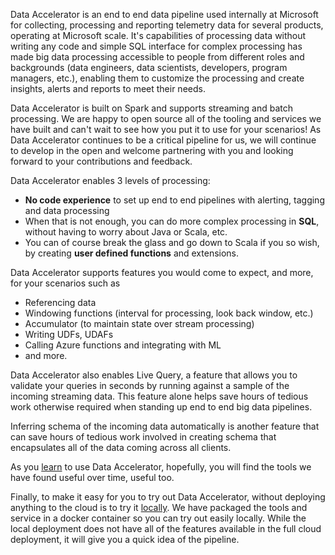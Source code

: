 Data Accelerator is an end to end data pipeline used internally at Microsoft for collecting, processing and reporting telemetry data for several products, operating at Microsoft scale. It's capabilities of processing data without writing any code and simple SQL interface for complex processing has made big data processing accessible to people from different roles and backgrounds (data engineers, data scientists, developers, program managers, etc.), enabling them to customize the processing and create insights, alerts and reports to meet their needs. 

Data Accelerator is built on Spark and supports streaming and batch processing. We are happy to open source all of the tooling and services we have built and can't wait to see how you put it to use for your scenarios! As Data Accelerator continues to be a critical pipeline for us, we will continue to develop in the open and welcome partnering with you and looking forward to your contributions and feedback. 

Data Accelerator enables 3 levels of processing:
- **No code experience** to set up end to end pipelines with alerting, tagging and data processing
- When that is not enough, you can do more complex processing in **SQL**, without having to worry about Java or Scala, etc.
- You can of course break the glass and go down to Scala if you so wish, by creating **user defined functions** and extensions.

Data Accelerator supports features you would come to expect, and more, for your scenarios such as 
- Referencing data
- Windowing functions (interval for processing, look back window, etc.)
- Accumulator (to maintain state over stream processing)
- Writing UDFs, UDAFs
- Calling Azure functions and integrating with ML
- and more.

Data Accelerator also enables Live Query, a feature that allows you to validate your queries in seconds by running against a sample of the incoming streaming data. This feature alone helps save hours of tedious work otherwise required when standing up end to end big data pipelines. 

Inferring schema of the incoming data automatically is another feature that can save hours of tedious work involved in creating schema that encapsulates all of the data coming across all clients. 

As you [learn](tutorials) to use Data Accelerator, hopefully, you will find the tools we have found useful over time, useful too. 

Finally, to make it easy for you to try out Data Accelerator, without deploying anything to the cloud is to try it [locally](Local-mode-with-Docker). We have packaged the tools and service in a docker container so you can try out easily locally. While the local deployment does not have all of the features available in the full cloud deployment, it will give you a quick idea of the pipeline. 